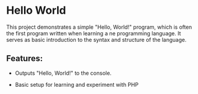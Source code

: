 # Hello World



This project demonstrates a simple "Hello, World!" program, which is often the first program written when learning a ne programming language. It serves as basic introduction to the syntax and structure of the language.



## Features:



- Outputs "Hello, World!" to the console.

- Basic setup for learning and experiment with PHP

